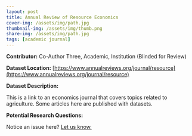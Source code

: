 ```yaml
---
layout: post
title: Annual Review of Resource Economics
cover-img: /assets/img/path.jpg
thumbnail-img: /assets/img/thumb.png
share-img: /assets/img/path.jpg
tags: [academic journal]
---
```


**Contributor:** Co-Author Three, Academic, Institution (Blinded for Review)

**Dataset Location:** [https://www.annualreviews.org/journal/resource](https://www.annualreviews.org/journal/resource)

**Dataset Description:**

This is a link to an economics journal that covers topics related to agriculture. Some articles here are published with datasets.

**Potential Research Questions:**


Notice an issue here? [Let us know.](https://docs.google.com/forms/d/e/1FAIpQLSfFLEtWSlfe6gwBaoe-9OfE4BjtwaVx3IQg9ZsfCIJDrujrbA/viewform?usp=pp_url&entry.677199195=2023-03-21-annual-review-of-resource-economics)
